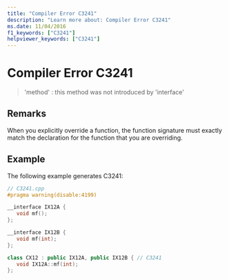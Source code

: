 ```yaml
---
title: "Compiler Error C3241"
description: "Learn more about: Compiler Error C3241"
ms.date: 11/04/2016
f1_keywords: ["C3241"]
helpviewer_keywords: ["C3241"]
---
```

# Compiler Error C3241

> 'method' : this method was not introduced by 'interface'

## Remarks

When you explicitly override a function, the function signature must exactly match the declaration for the function that you are overriding.

## Example

The following example generates C3241:

```cpp
// C3241.cpp
#pragma warning(disable:4199)

__interface IX12A {
   void mf();
};

__interface IX12B {
   void mf(int);
};

class CX12 : public IX12A, public IX12B { // C3241
   void IX12A::mf(int);
};
```
